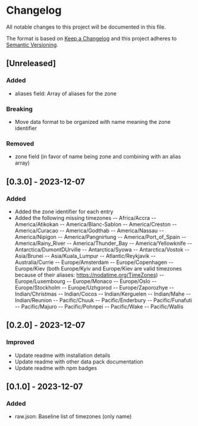 # Changelog

All notable changes to this project will be documented in this file.

The format is based on [Keep a Changelog](https://keepachangelog.com/en/1.0.0/) and this project adheres to [Semantic
Versioning](https://semver.org/spec/v2.0.0.html).

## [Unreleased]
### Added
- aliases field: Array of aliases for the zone

### Breaking
- Move data format to be organized with name meaning the zone identifier

### Removed
- zone field (in favor of name being zone and combining with an alias array)

## [0.3.0] - 2023-12-07
### Added
- Added the zone identifier for each entry
- Added the following missing timezones
-- Africa/Accra
-- America/Atikokan
-- America/Blanc-Sablon
-- America/Creston
-- America/Curacao
-- America/Godthab
-- America/Nassau
-- America/Nipigon
-- America/Pangnirtung
-- America/Port_of_Spain
-- America/Rainy_River
-- America/Thunder_Bay
-- America/Yellowknife
-- Antarctica/DumontDUrville
-- Antarctica/Syowa
-- Antarctica/Vostok
-- Asia/Brunei
-- Asia/Kuala_Lumpur
-- Atlantic/Reykjavik
-- Australia/Currie
-- Europe/Amsterdam
-- Europe/Copenhagen
-- Europe/Kiev (both Europe/Kyiv and Europe/Kiev are valid timezones because of their aliases: https://nodatime.org/TimeZones)
-- Europe/Luxembourg
-- Europe/Monaco
-- Europe/Oslo
-- Europe/Stockholm
-- Europe/Uzhgorod
-- Europe/Zaporozhye
-- Indian/Christmas
-- Indian/Cocos
-- Indian/Kerguelen
-- Indian/Mahe
-- Indian/Reunion
-- Pacific/Chuuk
-- Pacific/Enderbury
-- Pacific/Funafuti
-- Pacific/Majuro
-- Pacific/Pohnpei
-- Pacific/Wake
-- Pacific/Wallis

## [0.2.0] - 2023-12-07
### Improved
- Update readme with installation details
- Update readme with other data pack documentation
- Update readme with npm badges

## [0.1.0] - 2023-12-07
### Added
- raw.json: Baseline list of timezones (only name)

